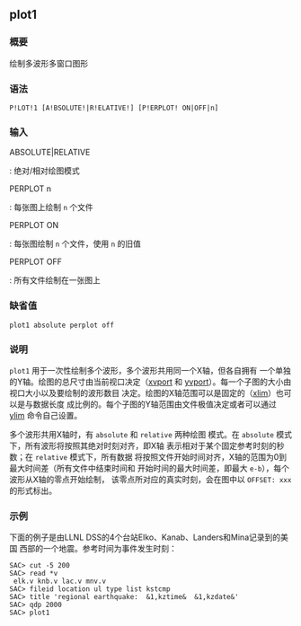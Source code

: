 ## plot1 

### 概要

绘制多波形多窗口图形

### 语法

``` {.bash}
P!LOT!1 [A!BSOLUTE!|R!ELATIVE!] [P!ERPLOT! ON|OFF|n]
```

### 输入

ABSOLUTE|RELATIVE

:   绝对/相对绘图模式

PERPLOT n

:   每张图上绘制 `n` 个文件

PERPLOT ON

:   每张图绘制 `n` 个文件，使用 `n` 的旧值

PERPLOT OFF

:   所有文件绘制在一张图上

### 缺省值

``` {.bash}
plot1 absolute perplot off
```

### 说明

`plot1` 用于一次性绘制多个波形，多个波形共用同一个X轴，但各自拥有
一个单独的Y轴。绘图的总尺寸由当前视口决定（[xvport](/commands/xvport.md)
和
[yvport](/commands/yvport.md)）。每一个子图的大小由视口大小以及要绘制的波形数目
决定。绘图的X轴范围可以是固定的（[xlim](/commands/xlim.md)）也可以是与数据长度
成比例的。每个子图的Y轴范围由文件极值决定或者可以通过
[ylim](/commands/ylim.md) 命令自己设置。

多个波形共用X轴时，有 `absolute` 和 `relative` 两种绘图 模式。在
`absolute` 模式下，所有波形将按照其绝对时刻对齐，即X轴
表示相对于某个固定参考时刻的秒数；在 `relative` 模式下，所有数据
将按照文件开始时间对齐，X轴的范围为0到最大时间差（所有文件中结束时间和
开始时间的最大时间差，即最大 `e-b`），每个波形从X轴的零点开始绘制，
该零点所对应的真实时刻，会在图中以 `OFFSET: xxx` 的形式标出。

### 示例

下面的例子是由LLNL DSS的4个台站Elko、Kanab、Landers和Mina记录到的美国
西部的一个地震。参考时间为事件发生时刻：

``` {.bash}
SAC> cut -5 200
SAC> read *v
 elk.v knb.v lac.v mnv.v
SAC> fileid location ul type list kstcmp
SAC> title 'regional earthquake:  &1,kztime&  &1,kzdate&'
SAC> qdp 2000
SAC> plot1
```
